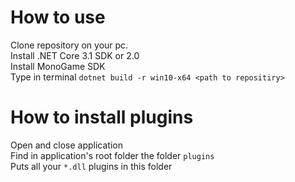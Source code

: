 # How to use
Clone repository on your pc.  
Install .NET Core 3.1 SDK or 2.0  
Install MonoGame SDK  
Type in terminal `dotnet build -r win10-x64 <path to repositiry>`  

# How to install plugins
Open and close application  
Find in application's root folder the folder `plugins`  
Puts all your `*.dll` plugins in this folder  
